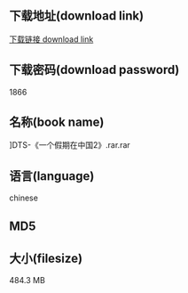 ## 下载地址(download link)
[下载链接 download link](https://tutu365.netlify.app/?s=%5DDTS-%E3%80%8A%E4%B8%80%E4%B8%AA%E5%81%87%E6%9C%9F%E5%9C%A8%E4%B8%AD%E5%9B%BD2%E3%80%8B.rar)

## 下载密码(download password)
1866

## 名称(book name)
]DTS-《一个假期在中国2》.rar.rar

## 语言(language)
chinese

## MD5


## 大小(filesize)
484.3 MB
